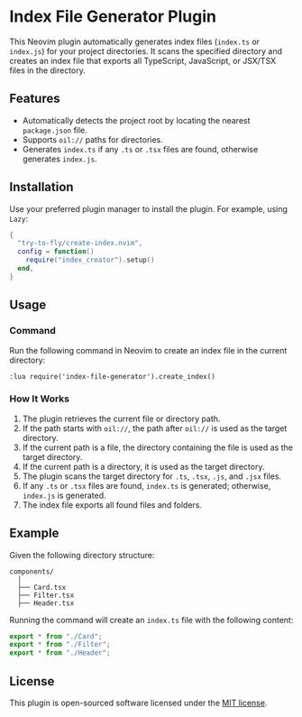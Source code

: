 # Index File Generator Plugin

This Neovim plugin automatically generates index files (`index.ts` or `index.js`) for your project directories. It scans the specified directory and creates an index file that exports all TypeScript, JavaScript, or JSX/TSX files in the directory.

## Features

- Automatically detects the project root by locating the nearest `package.json` file.
- Supports `oil://` paths for directories.
- Generates `index.ts` if any `.ts` or `.tsx` files are found, otherwise generates `index.js`.

## Installation

Use your preferred plugin manager to install the plugin. For example, using `Lazy`:

```lua
{
  "try-to-fly/create-index.nvim",
  config = function()
    require("index_creator").setup()
  end,
}
```

## Usage

### Command

Run the following command in Neovim to create an index file in the current directory:

```vim
:lua require('index-file-generator').create_index()
```

### How It Works

1. The plugin retrieves the current file or directory path.
2. If the path starts with `oil://`, the path after `oil://` is used as the target directory.
3. If the current path is a file, the directory containing the file is used as the target directory.
4. If the current path is a directory, it is used as the target directory.
5. The plugin scans the target directory for `.ts`, `.tsx`, `.js`, and `.jsx` files.
6. If any `.ts` or `.tsx` files are found, `index.ts` is generated; otherwise, `index.js` is generated.
7. The index file exports all found files and folders.

## Example

Given the following directory structure:

```
components/
  │
  ├── Card.tsx
  ├── Filter.tsx
  ├── Header.tsx
```

Running the command will create an `index.ts` file with the following content:

```typescript
export * from "./Card";
export * from "./Filter";
export * from "./Header";
```

## License

This plugin is open-sourced software licensed under the [MIT license](LICENSE).
